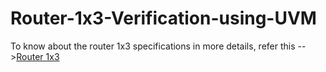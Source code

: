 # Router-1x3-Verification-using-UVM
To know about the router 1x3 specifications in more details, refer this -->[Router 1x3](https://github.com/Pisinha26/Router-1x3-RTL-coding-using-Verilog)
